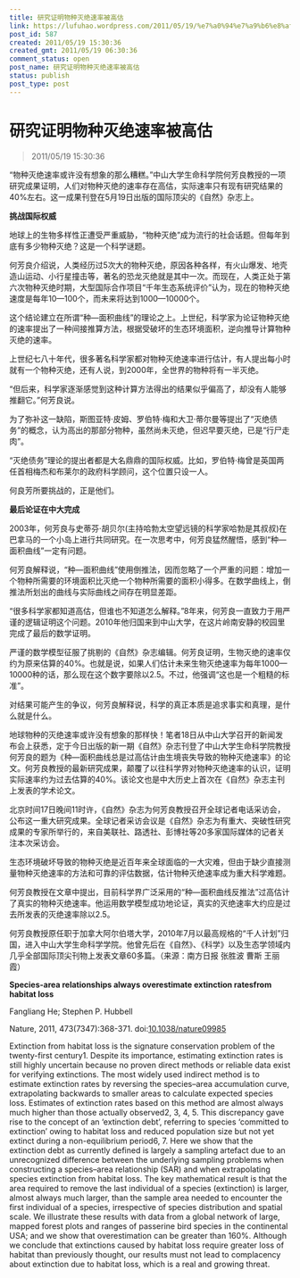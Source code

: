 ```yaml
---
title: 研究证明物种灭绝速率被高估
link: https://lufuhao.wordpress.com/2011/05/19/%e7%a0%94%e7%a9%b6%e8%af%81%e6%98%8e%e7%89%a9%e7%a7%8d%e7%81%ad%e7%bb%9d%e9%80%9f%e7%8e%87%e8%a2%ab%e9%ab%98%e4%bc%b0/
post_id: 587
created: 2011/05/19 15:30:36
created_gmt: 2011/05/19 06:30:36
comment_status: open
post_name: 研究证明物种灭绝速率被高估
status: publish
post_type: post
---
```


# 研究证明物种灭绝速率被高估

> 2011/05/19 15:30:36

 

“物种灭绝速率或许没有想象的那么糟糕。”中山大学生命科学院何芳良教授的一项研究成果证明，人们对物种灭绝的速率存在高估，实际速率只有现有研究结果的40%左右。这一成果刊登在5月19日出版的国际顶尖的《自然》杂志上。 

**挑战国际权威**

地球上的生物多样性正遭受严重威胁，“物种灭绝”成为流行的社会话题。但每年到底有多少物种灭绝？这是一个科学谜题。 

何芳良介绍说，人类经历过5次大的物种灭绝，原因各种各样，有火山爆发、地壳造山运动、小行星撞击等，著名的恐龙灭绝就是其中一次。而现在，人类正处于第六次物种灭绝时期，大型国际合作项目“千年生态系统评价”认为，现在的物种灭绝速度是每年10—100个，而未来将达到1000—10000个。 

这个结论建立在所谓“种—面积曲线”的理论之上。上世纪，科学家为论证物种灭绝的速率提出了一种间接推算方法，根据受破坏的生态环境面积，逆向推导计算物种灭绝的速率。 

上世纪七八十年代，很多著名科学家都对物种灭绝速率进行估计，有人提出每小时就有一个物种灭绝，还有人说，到2000年，全世界的物种将有一半灭绝。 

“但后来，科学家逐渐感觉到这种计算方法得出的结果似乎偏高了，却没有人能够推翻它。”何芳良说。 

为了弥补这一缺陷，斯图亚特·皮姆、罗伯特·梅和大卫·蒂尔曼等提出了“灭绝债务”的概念，认为高出的那部分物种，虽然尚未灭绝，但迟早要灭绝，已是“行尸走肉”。 

“灭绝债务”理论的提出者都是大名鼎鼎的国际权威。比如，罗伯特·梅曾是英国两任首相梅杰和布莱尔的政府科学顾问，这个位置只设一人。 

何良芳所要挑战的，正是他们。 

**最后论证在中大完成**

2003年，何芳良与史蒂芬·胡贝尔(主持哈勃太空望远镜的科学家哈勃是其叔叔)在巴拿马的一个小岛上进行共同研究。在一次思考中，何芳良猛然醒悟，感到“种—面积曲线”一定有问题。 

何芳良解释说，“种—面积曲线”使用倒推法，因而忽略了一个严重的问题：增加一个物种所需要的环境面积比灭绝一个物种所需要的面积小得多。在数学曲线上，倒推法所划出的曲线与实际曲线之间存在明显差距。 

“很多科学家都知道高估，但谁也不知道怎么解释。”8年来，何芳良一直致力于用严谨的逻辑证明这个问题。2010年他归国来到中山大学，在这片岭南安静的校园里完成了最后的数学证明。 

严谨的数学模型征服了挑剔的《自然》杂志编辑。何芳良证明，生物灭绝的速率仅约为原来估算的40%。也就是说，如果人们估计未来生物灭绝速率为每年1000—10000种的话，那么现在这个数字要除以2.5。不过，他强调“这也是一个粗糙的标准”。 

对结果可能产生的争议，何芳良解释说，科学的真正本质是追求事实和真理，是什么就是什么。 

地球物种的灭绝速率或许没有想象的那样快！笔者18日从中山大学召开的新闻发布会上获悉，定于今日出版的新一期《自然》杂志刊登了中山大学生命科学院教授何芳良的题为《种—面积曲线总是过高估计由生境丧失导致的物种灭绝速率》的论文。何芳良教授的最新研究成果，颠覆了以往科学界对物种灭绝速率的认识，证明实际速率约为过去估算的40%。该论文也是中大历史上首次在《自然》杂志主刊上发表的学术论文。 

北京时间17日晚间11时许，《自然》杂志为何芳良教授召开全球记者电话采访会，公布这一重大研究成果。全球记者采访会议是《自然》杂志为有重大、突破性研究成果的专家所举行的，来自美联社、路透社、彭博社等20多家国际媒体的记者关注本次采访会。 

生态环境破坏导致的物种灭绝是近百年来全球面临的一大灾难，但由于缺少直接测量物种灭绝速率的方法和可靠的评估数据，估计物种灭绝速率成为重大科学难题。 

何芳良教授在文章中提出，目前科学界广泛采用的“种—面积曲线反推法”过高估计了真实的物种灭绝速率。他运用数学模型成功地论证，真实的灭绝速率大约应是过去所发表的灭绝速率除以2.5。 

何芳良教授原任职于加拿大阿尔伯塔大学，2010年7月以最高规格的“千人计划”归国，进入中山大学生命科学学院。他曾先后在《自然》、《科学》以及生态学领域内几乎全部国际顶尖刊物上发表文章60多篇。（来源：南方日报 张胜波 曹斯 王丽霞） 

**Species-area relationships always overestimate extinction ratesfrom habitat loss**

Fangliang He; Stephen P. Hubbell

Nature, 2011, 473(7347):368-371. doi:[10.1038/nature09985](http://doi.org/10.1038/nature09985)

Extinction from habitat loss is the signature conservation problem of the twenty-first century1. Despite its importance, estimating extinction rates is still highly uncertain because no proven direct methods or reliable data exist for verifying extinctions. The most widely used indirect method is to estimate extinction rates by reversing the species–area accumulation curve, extrapolating backwards to smaller areas to calculate expected species loss. Estimates of extinction rates based on this method are almost always much higher than those actually observed2, 3, 4, 5. This discrepancy gave rise to the concept of an ‘extinction debt’, referring to species ‘committed to extinction’ owing to habitat loss and reduced population size but not yet extinct during a non-equilibrium period6, 7. Here we show that the extinction debt as currently defined is largely a sampling artefact due to an unrecognized difference between the underlying sampling problems when constructing a species–area relationship (SAR) and when extrapolating species extinction from habitat loss. The key mathematical result is that the area required to remove the last individual of a species (extinction) is larger, almost always much larger, than the sample area needed to encounter the first individual of a species, irrespective of species distribution and spatial scale. We illustrate these results with data from a global network of large, mapped forest plots and ranges of passerine bird species in the continental USA; and we show that overestimation can be greater than 160%. Although we conclude that extinctions caused by habitat loss require greater loss of habitat than previously thought, our results must not lead to complacency about extinction due to habitat loss, which is a real and growing threat.

